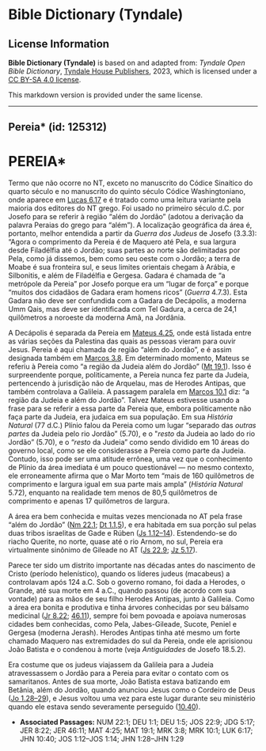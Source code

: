 # Bible Dictionary (Tyndale)

## License Information

**Bible Dictionary (Tyndale)** is based on and adapted from: _Tyndale Open Bible Dictionary_, [Tyndale House Publishers](https://tyndaleopenresources.com/), 2023, which is licensed under a [CC BY-SA 4.0 license](https://creativecommons.org/licenses/by-sa/4.0/legalcode.en).

This markdown version is provided under the same license.



--------------------------------

## Pereia* (id: 125312)

PEREIA\*
========

Termo que não ocorre no NT, exceto no manuscrito do Códice Sinaítico do quarto século e no manuscrito do quinto século Códice Washingtoniano, onde aparece em [Lucas 6\.17](https://ref.ly/Luke6:17) e é tratado como uma leitura variante pela maioria dos editores do NT grego. Foi usado no primeiro século d.C. por Josefo para se referir à região “além do Jordão” (adotou a derivação da palavra Peraias do grego para “além”). A localização geográfica da área é, portanto, melhor entendida a partir da *Guerra dos Judeus* de Josefo (3\.3\.3\): “Agora o comprimento da Pereia é de Maquero até Pela, e sua largura desde Filadélfia até o Jordão; suas partes ao norte são delimitadas por Pela, como já dissemos, bem como seu oeste com o Jordão; a terra de Moabe é sua fronteira sul, e seus limites orientais chegam à Arábia, e Silbonitis, e além de Filadélfia e Gergesa. Gadara é chamada de “a metrópole da Pereia” por Josefo porque era um “lugar de força” e porque “muitos dos cidadãos de Gadara eram homens ricos” (*Guerra* 4\.7\.3\). Esta Gadara não deve ser confundida com a Gadara de Decápolis, a moderna Umm Qais, mas deve ser identificada com Tel Gadura, a cerca de 24,1 quilômetros a noroeste da moderna Amã, na Jordânia.

A Decápolis é separada da Pereia em [Mateus 4\.25](https://ref.ly/Matt4:25), onde está listada entre as várias seções da Palestina das quais as pessoas vieram para ouvir Jesus. Pereia é aqui chamada de região “além do Jordão”, e é assim designada também em [Marcos 3\.8](https://ref.ly/Mark3:8). Em determinado momento, Mateus se referiu à Pereia como “a região da Judeia além do Jordão” ([Mt 19\.1](https://ref.ly/Matt19:1)). Isso é surpreendente porque, politicamente, a Pereia nunca fez parte da Judeia, pertencendo à jurisdição não de Arquelau, mas de Herodes Antipas, que também controlava a Galileia. A passagem paralela em [Marcos 10\.1](https://ref.ly/Mark10:1) diz: “a região da Judeia e além do Jordão”. Talvez Mateus estivesse usando a frase para se referir a essa parte da Pereia que, embora politicamente não faça parte da Judeia, era judaica em sua população. Em sua *História Natural* (77 d.C.) Plínio falou da Pereia como um lugar “separado das *outras partes* da Judeia pelo rio Jordão” (5\.70\), e o "*resto* da Judeia ao lado do rio Jordão” (5\.70\), e o “*resto* da Judeia” como sendo dividido em 10 áreas do governo local, como se ele considerasse a Pereia como parte da Judeia. Contudo, isso pode ser uma atitude errônea, uma vez que o conhecimento de Plínio da área imediata é um pouco questionável — no mesmo contexto, ele erroneamente afirma que o Mar Morto tem “mais de 160 quilômetros de comprimento e largura igual em sua parte mais ampla” (*História Natural* 5\.72\), enquanto na realidade tem menos de 80,5 quilômetros de comprimento e apenas 17 quilômetros de largura.

A área era bem conhecida e muitas vezes mencionada no AT pela frase “além do Jordão” ([Nm 22\.1](https://ref.ly/Num22:1); [Dt 1\.1,5](https://ref.ly/Deut1:1)), e era habitada em sua porção sul pelas duas tribos israelitas de Gade e Rúben ([Js 1\.12–14](https://ref.ly/Josh1:12-Josh1:14)). Estendendo\-se do riacho Querite, no norte, quase até o rio Arnom, no sul, Pereia era virtualmente sinônimo de Gileade no AT ([Js 22\.9](https://ref.ly/Josh22:9); [Jz 5\.17](https://ref.ly/Judg5:17)).

Parece ter sido um distrito importante nas décadas antes do nascimento de Cristo (período helenístico), quando os líderes judeus (macabeus) a controlavam após 124 a.C. Sob o governo romano, foi dada a Herodes, o Grande, até sua morte em 4 a.C., quando passou (de acordo com sua vontade) para as mãos de seu filho Herodes Antipas, junto à Galileia. Como a área era bonita e produtiva e tinha árvores conhecidas por seu bálsamo medicinal ([Jr 8\.22](https://ref.ly/Jer8:22); [46\.11](https://ref.ly/Jer46:11)), sempre foi bem povoada e apoiava numerosas cidades bem conhecidas, como Pela, Jabes\-Gileade, Sucote, Peniel e Gergesa (moderna Jerash). Herodes Antipas tinha até mesmo um forte chamado Maquero nas extremidades do sul da Pereia, onde ele aprisionou João Batista e o condenou à morte (veja *Antiguidades* de Josefo 18\.5\.2\).

Era costume que os judeus viajassem da Galileia para a Judeia atravessassem o Jordão para a Pereia para evitar o contato com os samaritanos. Antes de sua morte, João Batista estava batizando em Betânia, além do Jordão, quando anunciou Jesus como o Cordeiro de Deus ([Jo 1\.28–29](https://ref.ly/John1:28-John1:29)), e Jesus voltou uma vez para este lugar durante seu ministério quando ele estava sendo severamente perseguido ([10\.40](https://ref.ly/John10:40)).

* **Associated Passages:** NUM 22:1; DEU 1:1; DEU 1:5; JOS 22:9; JDG 5:17; JER 8:22; JER 46:11; MAT 4:25; MAT 19:1; MRK 3:8; MRK 10:1; LUK 6:17; JHN 10:40; JOS 1:12–JOS 1:14; JHN 1:28–JHN 1:29

